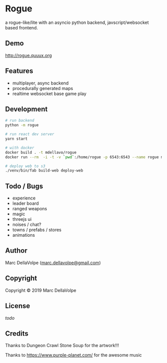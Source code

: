 # Rogue

a rogue-like/lite with an asyncio python backend, javscript/websocket based frontend.

## Demo

http://rogue.quuux.org

## Features

- multiplayer, async backend
- procedurally generated maps
- realtime websocket base game play

## Development

```bash
# run backend
python -m rogue

# run react dev server
yarn start

# with docker
docker build . -t mdellavo/rogue
docker run --rm  -i -t -v `pwd`:/home/rogue -p 6543:6543 --name rogue mdellavo/rogue

# deploy web to s3
./venv/bin/fab build-web deploy-web
```

## Todo / Bugs

- experience
- leader board
- ranged weapons
- magic
- threejs ui
- noises / chat?
- towns / prefabs / stores
- animations

## Author

Marc DellaVolpe  (marc.dellavolpe@gmail.com)

## Copyright

Copyright &copy; 2019 Marc DellaVolpe

## License

_todo_

## Credits

Thanks to Dungeon Crawl Stone Soup for the artwork!!!

Thanks to https://www.purple-planet.com/ for the awesome music
